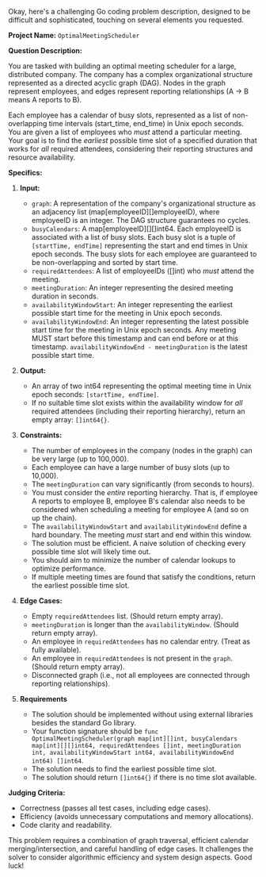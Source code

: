 Okay, here's a challenging Go coding problem description, designed to be difficult and sophisticated, touching on several elements you requested.

**Project Name:** `OptimalMeetingScheduler`

**Question Description:**

You are tasked with building an optimal meeting scheduler for a large, distributed company. The company has a complex organizational structure represented as a directed acyclic graph (DAG). Nodes in the graph represent employees, and edges represent reporting relationships (A -> B means A reports to B).

Each employee has a calendar of busy slots, represented as a list of non-overlapping time intervals (start_time, end_time) in Unix epoch seconds.  You are given a list of employees who *must* attend a particular meeting. Your goal is to find the *earliest* possible time slot of a specified duration that works for *all* required attendees, considering their reporting structures and resource availability.

**Specifics:**

1.  **Input:**
    *   `graph`: A representation of the company's organizational structure as an adjacency list (map[employeeID][]employeeID), where employeeID is an integer.  The DAG structure guarantees no cycles.
    *   `busyCalendars`: A map[employeeID][][]int64.  Each employeeID is associated with a list of busy slots.  Each busy slot is a tuple of `[startTime, endTime]` representing the start and end times in Unix epoch seconds.  The busy slots for each employee are guaranteed to be non-overlapping and sorted by start time.
    *   `requiredAttendees`: A list of employeeIDs (\[]int) who *must* attend the meeting.
    *   `meetingDuration`: An integer representing the desired meeting duration in seconds.
    *   `availabilityWindowStart`: An integer representing the earliest possible start time for the meeting in Unix epoch seconds.
    *   `availabilityWindowEnd`: An integer representing the latest possible start time for the meeting in Unix epoch seconds. Any meeting MUST start before this timestamp and can end before or at this timestamp. `availabilityWindowEnd - meetingDuration` is the latest possible start time.

2.  **Output:**
    *   An array of two int64 representing the optimal meeting time in Unix epoch seconds: `[startTime, endTime]`.
    *   If no suitable time slot exists within the availability window for *all* required attendees (including their reporting hierarchy), return an empty array: `[]int64{}`.

3.  **Constraints:**

    *   The number of employees in the company (nodes in the graph) can be very large (up to 100,000).
    *   Each employee can have a large number of busy slots (up to 10,000).
    *   The `meetingDuration` can vary significantly (from seconds to hours).
    *   You must consider the *entire* reporting hierarchy.  That is, if employee A reports to employee B, employee B's calendar also needs to be considered when scheduling a meeting for employee A (and so on up the chain).
    *   The `availabilityWindowStart` and `availabilityWindowEnd` define a hard boundary.  The meeting *must* start and end within this window.
    *   The solution must be efficient.  A naive solution of checking every possible time slot will likely time out.
    *   You should aim to minimize the number of calendar lookups to optimize performance.
    *   If multiple meeting times are found that satisfy the conditions, return the earliest possible time slot.

4.  **Edge Cases:**

    *   Empty `requiredAttendees` list.  (Should return empty array).
    *   `meetingDuration` is longer than the `availabilityWindow`. (Should return empty array).
    *   An employee in `requiredAttendees` has no calendar entry. (Treat as fully available).
    *   An employee in `requiredAttendees` is not present in the `graph`. (Should return empty array).
    *   Disconnected graph (i.e., not all employees are connected through reporting relationships).

5. **Requirements**
    *   The solution should be implemented without using external libraries besides the standard Go library.
    *   Your function signature should be `func OptimalMeetingScheduler(graph map[int][]int, busyCalendars map[int][][]int64, requiredAttendees []int, meetingDuration int, availabilityWindowStart int64, availabilityWindowEnd int64) []int64`.
    *   The solution needs to find the earliest possible time slot.
    *   The solution should return `[]int64{}` if there is no time slot available.

**Judging Criteria:**

*   Correctness (passes all test cases, including edge cases).
*   Efficiency (avoids unnecessary computations and memory allocations).
*   Code clarity and readability.

This problem requires a combination of graph traversal, efficient calendar merging/intersection, and careful handling of edge cases. It challenges the solver to consider algorithmic efficiency and system design aspects. Good luck!
